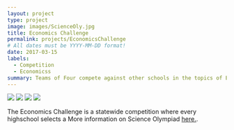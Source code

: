 ```yaml
---
layout: project
type: project
image: images/ScienceOly.jpg
title: Economics Challenge
permalink: projects/EconomicsChallenge
# All dates must be YYYY-MM-DD format!
date: 2017-03-15
labels:
  - Competition
  - Economicss
summary: Teams of Four compete against other schools in the topics of Economics.
---
```


<div class="ui small rounded images">
  <img class="ui image" src="../images/micromouse-robot.png">
  <img class="ui image" src="../images/micromouse-robot-2.jpg">
  <img class="ui image" src="../images/micromouse.jpg">
  <img class="ui image" src="../images/micromouse-circuit.png">
</div>

The Economics Challenge is a statewide competition where every highschool selects a 
More information on Science Olympiad [here.](https://www.hsso.org/).
